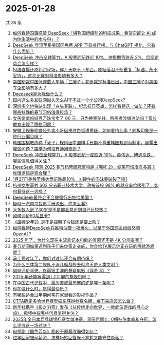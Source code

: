 # 2025-01-28

共 35 条

<!-- BEGIN ZHIHUQUESTIONS -->
<!-- 最后更新时间 Tue Jan 28 2025 01:09:51 GMT+0800 (China Standard Time) -->
1. [如何看待冯骥盛赞 DeepSeek「堪称国运级别的科技成果，希望它能让 AI 成为你生活中的水与电」？](https://www.zhihu.com/question/10657018877)
1. [DeepSeek 登顶苹果美国区免费 APP 下载排行榜，与 ChatGPT 相比，它有什么优势？](https://www.zhihu.com/question/10669048245)
1. [DeepSeek 冲击全球算力，A 股寒武纪跌近 10%，纳指期货跌近 2%，后续走势会怎么样？](https://www.zhihu.com/question/10672632484)
1. [柯洁直播还原判罚现场，称几天吃不下东西，哽咽落泪不断重复「柯洁，永不妥协」，这次比赛对柯洁影响有多大？](https://www.zhihu.com/question/10664355691)
1. [美国制裁中国低速载人车辆「三蹦子」初步裁定标准已出，中国三蹦子对美国车企影响有多大？](https://www.zhihu.com/question/10664696998)
1. [Deepseek能为我做什么？](https://www.zhihu.com/question/9461620400)
1. [国内这么多互联网巨头怎么AI干不过一个小公司DeepSeek?](https://www.zhihu.com/question/10664846993)
1. [深圳多个地铁站出现「白头春联」，纪念抗日英雄，怎样看待这一做法？还有哪些特殊的春节习俗值得传承？](https://www.zhihu.com/question/10592268941)
1. [女孩偷拿妈妈百万珠宝卖了 60 元，只为换零花钱，购买者涉嫌违法吗？家长教育出现了哪些问题？](https://www.zhihu.com/question/10512557516)
1. [安徽卫视春晚聋哑外卖小哥因皮肤白皙遭质疑，如何看待此事？刻板印象是一种行业偏见吗？](https://www.zhihu.com/question/10615828831)
1. [韩国围棋教练称「死子」规则因中国棋手长期不尊重韩国规则而制定，暴露出哪些问题？围棋为何没有通用规则？](https://www.zhihu.com/question/10694360662)
1. [DeepSeek 冲击全球算力，A 股寒武纪一度跌近 10%，英伟达、博通杀跌，哪些信息值得关注？](https://www.zhihu.com/question/10679070766)
1. [DeepSeek 预测 2025 春节档票房冠军将是《哪吒 2》，结果可信度有多高？推理逻辑是否合理？](https://www.zhihu.com/question/10685003200)
1. [1月27日美股英伟达盘前跌超10%，ai硬件的泡沫要破裂了吗?](https://www.zhihu.com/question/10700344033)
1. [杭州女生高考 602 分去职业技术大学，称被该校 98% 的就业率给吸引了，如何看待这一选择？](https://www.zhihu.com/question/662342256)
1. [DeepSeek最终会不会被强行出售给美国？](https://www.zhihu.com/question/10606867681)
1. [疑似一汽南京裁员手册流出，你怎么看?](https://www.zhihu.com/question/10333647735)
1. [大多数人到了30岁是不是都会意识到自己比较笨？](https://www.zhihu.com/question/9428411658)
1. [如何评价50系显卡?](https://www.zhihu.com/question/9155824275)
1. [《雄狮少年2》是不是摆明了亏钱还是要上映？](https://www.zhihu.com/question/6943151190)
1. [如何看待DeepSeek在推特油管一夜爆火，以至于外国网友纷纷怒喷OpenAI？](https://www.zhihu.com/question/10621583864)
1. [2025 年了，为什么现在主流笔记本电脑的屏幕还不是 4K 分辨率呢？](https://www.zhihu.com/question/9929400255)
1. [春节期间如果遇到孩子们来你家走亲戚，你会给TA展示你正在玩的哪款游戏呢？](https://www.zhihu.com/question/10702588242)
1. [马上要过年了，你们对过年还会有期待吗？](https://www.zhihu.com/question/8588071276)
1. [为什么三体第二舰队不派几艘战舰去彻底灭绝人类文明？](https://www.zhihu.com/question/8342504670)
1. [如何评价肖央、佟丽娅主演的悬疑电影《误杀 3》？](https://www.zhihu.com/question/8022975790)
1. [2025 年还能等得到 LCD 屏的旗舰机吗？](https://www.zhihu.com/question/9431408601)
1. [在中国古代记载中，最厉害或最恐怖的蛇是哪一条呢？](https://www.zhihu.com/question/9977591017)
1. [你在做什么时，觉得最快乐？](https://www.zhihu.com/question/660922011)
1. [有哪些适合过年期间宅在家里看的影视作品？](https://www.zhihu.com/question/10603716565)
1. [CTTA确定多哈世乒赛樊振东获得参赛名额，接下来应该怎么做？](https://www.zhihu.com/question/10625559113)
1. [新华社携手《影之刃零》发布《从传统走向世界，一款武侠游戏的寻心之旅》，视频中有哪些信息值得关注？](https://www.zhihu.com/question/10620006729)
1. [2025年全日本乒乓球锦标赛女单决赛，早田希娜4：0横扫张本美和夺冠，怎么评价这一场对决？](https://www.zhihu.com/question/10601010665)
1. [电视剧《国色芳华》相较于原著改编得如何？](https://www.zhihu.com/question/8981661406)
1. [过年回家被问薪资，怎样巧妙回答既不尴尬又能守住隐私？](https://www.zhihu.com/question/10584395531)
<!-- END ZHIHUQUESTIONS -->
